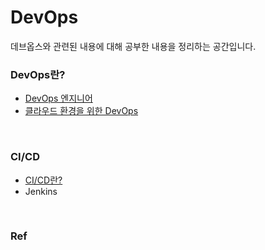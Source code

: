 # DevOps
데브옵스와 관련된 내용에 대해 공부한 내용을 정리하는 공간입니다.



### DevOps란?

* [DevOps 엔지니어](https://blog.naver.com/PostView.nhn?blogId=seulgi77&logNo=221845386208)
* [클라우드 환경을 위한 DevOps](https://newsroom.koscom.co.kr/24009)

<br/>

### CI/CD

* [CI/CD란?](./CI_CD.md)
* Jenkins

<br/>


 ### Ref